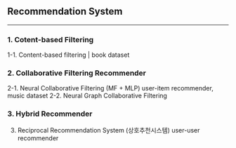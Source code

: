 ## Recommendation System 
---

### 1. Cotent-based Filtering

1-1. Content-based filtering | book dataset

### 2. Collaborative Filtering Recommender

2-1. Neural Collaborative Filtering (MF + MLP) user-item recommender, music dataset
2-2. Neural Graph Collaborative Filtering

### 3. Hybrid Recommender
3. Reciprocal Recommendation System (상호추천시스템) user-user recommender 


